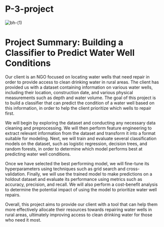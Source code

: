 # P-3-project
![bh-(1)](https://github.com/BKitainge/P-3-project/assets/123490766/56f3e007-8a08-4c2b-8d72-22a1f03a0ae5)
# Project Summary: Building a Classifier to Predict Water Well Conditions
Our client is an NGO focused on locating water wells that need repair in order to provide access to clean drinking water in rural areas. The client has provided us with a dataset containing information on various water wells, including their location, construction date, and various physical measurements such as depth and water volume. The goal of this project is to build a classifier that can predict the condition of a water well based on this information, in order to help the client prioritize which wells to repair first.

We will begin by exploring the dataset and conducting any necessary data cleaning and preprocessing. We will then perform feature engineering to extract relevant information from the dataset and transform it into a format suitable for modeling. Next, we will train and evaluate several classification models on the dataset, such as logistic regression, decision trees, and random forests, in order to determine which model performs best at predicting water well conditions.

Once we have selected the best performing model, we will fine-tune its hyperparameters using techniques such as grid search and cross-validation. Finally, we will use the trained model to make predictions on a holdout dataset and evaluate its performance using metrics such as accuracy, precision, and recall. We will also perform a cost-benefit analysis to determine the potential impact of using the model to prioritize water well repairs.

Overall, this project aims to provide our client with a tool that can help them more effectively allocate their resources towards repairing water wells in rural areas, ultimately improving access to clean drinking water for those who need it most.
